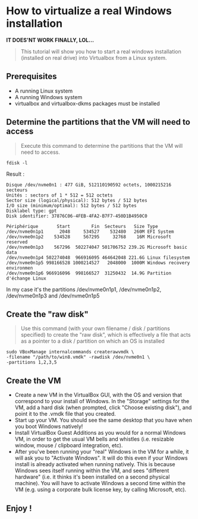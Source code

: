 # How to virtualize a real Windows installation

**IT DOES'NT WORK FINALLY, LOL...**

> This tutorial will show you how to start a real windows installation (installed on real drive) into Virtualbox from a Linux system.

## Prerequisites

- A running Linux system
- A running Windows system
- virtualbox and virtualbox-dkms packages must be installed

## Determine the partitions that the VM will need to access

> Execute this command to determine the partitions that the VM will need to access.

```
fdisk -l
```

Result :

```
Disque /dev/nvme0n1 : 477 GiB, 512110190592 octets, 1000215216 secteurs
Unités : sectors of 1 * 512 = 512 octets
Sector size (logical/physical): 512 bytes / 512 bytes
I/O size (minimum/optimal): 512 bytes / 512 bytes
Disklabel type: gpt
Disk identifier: 37876C06-4FEB-4FA2-B7F7-450D1B4950C0

Périphérique       Start        Fin  Secteurs   Size Type
/dev/nvme0n1p1      2048     534527    532480   260M EFI System
/dev/nvme0n1p2    534528     567295     32768    16M Microsoft reserved
/dev/nvme0n1p3    567296  502274047 501706752 239.2G Microsoft basic data
/dev/nvme0n1p4 502274048  966916095 464642048 221.6G Linux filesystem
/dev/nvme0n1p5 998166528 1000214527   2048000  1000M Windows recovery environmen
/dev/nvme0n1p6 966916096  998166527  31250432  14.9G Partition d'échange Linux
```

In my case it's the partitions  /dev/nvme0n1p1, /dev/nvme0n1p2, /dev/nvme0n1p3 and /dev/nvme0n1p5

## Create the "raw disk"

> Use this command (with your own filename / disk / partitions specified) to create the "raw disk", which is effectively a file that acts as a pointer to a disk / partition on which an OS is installed

```
sudo VBoxManage internalcommands createrawvmdk \
-filename "/path/to/win8.vmdk" -rawdisk /dev/nvme0n1 \
-partitions 1,2,3,5
```

## Create the VM

- Create a new VM in the VirtualBox GUI, with the OS and version that correspond to your install of Windows. In the "Storage" settings for the VM, add a hard disk (when prompted, click "Choose existing disk"), and point it to the .vmdk file that you created.
- Start up your VM. You should see the same desktop that you have when you boot Windows natively!
- Install VirtualBox Guest Additions as you would for a normal Windows VM, in order to get the usual VM bells and whistles (i.e. resizable window, mouse / clipboard integration, etc).
- After you've been running your "real" Windows in the VM for a while, it will ask you to "Activate Windows". It will do this even if your Windows install is already activated when running natively. This is because Windows sees itself running within the VM, and sees "different hardware" (i.e. it thinks it's been installed on a second physical machine). You will have to activate Windows a second time within the VM (e.g. using a corporate bulk license key, by calling Microsoft, etc).

## Enjoy !